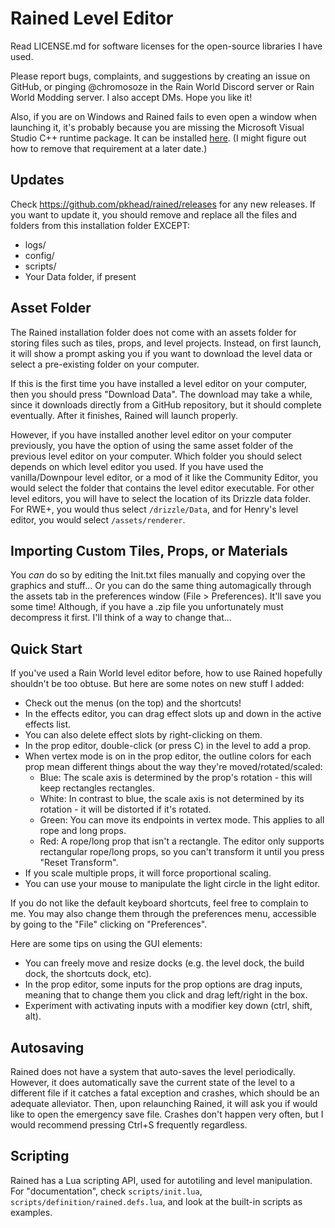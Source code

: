 # Rained Level Editor
Read LICENSE.md for software licenses for the open-source libraries I have used.

Please report bugs, complaints, and suggestions by creating an issue on GitHub, or pinging @chromosoze in the Rain World Discord server or Rain World Modding server. I also accept DMs. Hope you like it!

Also, if you are on Windows and Rained fails to even open a window when launching it, it's probably because you are missing the Microsoft Visual Studio C++ runtime package. It can be installed [here](https://aka.ms/vs/17/release/vc_redist.x64.exe). (I might figure out how to remove that requirement at a later date.)

## Updates
Check https://github.com/pkhead/rained/releases for any new releases. If you want to update it, you should remove and replace all the files and folders from this installation folder EXCEPT:
- logs/
- config/
- scripts/
- Your Data folder, if present

## Asset Folder
The Rained installation folder does not come with an assets folder for storing files such as tiles, props, and level projects.
Instead, on first launch, it will show a prompt asking you if you want to download the level data or select a pre-existing folder on
your computer.

If this is the first time you have installed a level editor on your computer, then you should press "Download Data". The download
may take a while, since it downloads directly from a GitHub repository, but it should complete eventually. After it finishes,
Rained will launch properly.

However, if you have installed another level editor on your computer previously, you have the option of using the same asset folder 
of the previous level editor on your computer. Which folder you should select depends on which level editor you used. If you have used
the vanilla/Downpour level editor, or a mod of it like the Community Editor, you would select the folder that contains the
level editor executable. For other level editors, you will have to select the location of its Drizzle data folder. For
RWE+, you would thus select `/drizzle/Data`, and for Henry's level editor, you would select `/assets/renderer`.

## Importing Custom Tiles, Props, or Materials
You *can* do so by editing the Init.txt files manually and copying over the graphics and stuff... Or you can do the same thing automagically through the assets tab in the preferences window (File > Preferences). It'll save you some time! Although, if you have a .zip file you unfortunately must decompress it first. I'll think of a way to change that...

## Quick Start
If you've used a Rain World level editor before, how to use Rained hopefully shouldn't be too obtuse. But here are some notes on new stuff I added:
- Check out the menus (on the top) and the shortcuts!
- In the effects editor, you can drag effect slots up and down in the active effects list.
- You can also delete effect slots by right-clicking on them.
- In the prop editor, double-click (or press C) in the level to add a prop.
- When vertex mode is on in the prop editor, the outline colors for each prop mean different things about the way they're moved/rotated/scaled:
  - Blue: The scale axis is determined by the prop's rotation - this will keep rectangles rectangles.
  - White: In contrast to blue, the scale axis is not determined by its rotation - it will be distorted if it's rotated.
  - Green: You can move its endpoints in vertex mode. This applies to all rope and long props.
  - Red: A rope/long prop that isn't a rectangle. The editor only supports rectangular rope/long props, so you can't transform it until you press "Reset Transform".
- If you scale multiple props, it will force proportional scaling.
- You can use your mouse to manipulate the light circle in the light editor.

If you do not like the default keyboard shortcuts, feel free to complain to me. You may also change them through the preferences menu,
accessible by going to the "File" clicking on "Preferences".

Here are some tips on using the GUI elements:
- You can freely move and resize docks (e.g. the level dock, the build dock, the shortcuts dock, etc).
- In the prop editor, some inputs for the prop options are drag inputs, meaning that to change them you
  click and drag left/right in the box.
- Experiment with activating inputs with a modifier key down (ctrl, shift, alt).

## Autosaving
Rained does not have a system that auto-saves the level periodically. However, it does automatically save the current state
of the level to a different file if it catches a fatal exception and crashes, which should be an adequate alleviator.
Then, upon relaunching Rained, it will ask you if would like to open the emergency save file. Crashes don't happen very often, but I would recommend pressing Ctrl+S frequently regardless.

## Scripting
Rained has a Lua scripting API, used for autotiling and level manipulation.
For "documentation", check `scripts/init.lua`, `scripts/definition/rained.defs.lua`, and look at the built-in scripts as examples.
